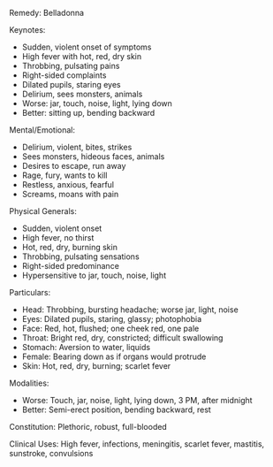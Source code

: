 Remedy: Belladonna

Keynotes:
- Sudden, violent onset of symptoms
- High fever with hot, red, dry skin
- Throbbing, pulsating pains
- Right-sided complaints
- Dilated pupils, staring eyes
- Delirium, sees monsters, animals
- Worse: jar, touch, noise, light, lying down
- Better: sitting up, bending backward

Mental/Emotional:
- Delirium, violent, bites, strikes
- Sees monsters, hideous faces, animals
- Desires to escape, run away
- Rage, fury, wants to kill
- Restless, anxious, fearful
- Screams, moans with pain

Physical Generals:
- Sudden, violent onset
- High fever, no thirst
- Hot, red, dry, burning skin
- Throbbing, pulsating sensations
- Right-sided predominance
- Hypersensitive to jar, touch, noise, light

Particulars:
- Head: Throbbing, bursting headache; worse jar, light, noise
- Eyes: Dilated pupils, staring, glassy; photophobia
- Face: Red, hot, flushed; one cheek red, one pale
- Throat: Bright red, dry, constricted; difficult swallowing
- Stomach: Aversion to water, liquids
- Female: Bearing down as if organs would protrude
- Skin: Hot, red, dry, burning; scarlet fever

Modalities:
- Worse: Touch, jar, noise, light, lying down, 3 PM, after midnight
- Better: Semi-erect position, bending backward, rest

Constitution: Plethoric, robust, full-blooded

Clinical Uses: High fever, infections, meningitis, scarlet fever, mastitis, sunstroke, convulsions